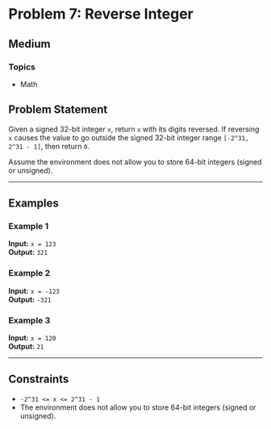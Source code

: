 # Problem 7: Reverse Integer

## Medium

### Topics
- Math

## Problem Statement

Given a signed 32-bit integer `x`, return `x` with its digits reversed. If reversing `x` causes the value to go outside the signed 32-bit integer range `[-2^31, 2^31 - 1]`, then return `0`.

Assume the environment does not allow you to store 64-bit integers (signed or unsigned).

---

## Examples

### Example 1

**Input:** `x = 123`  
**Output:** `321`

### Example 2

**Input:** `x = -123`  
**Output:** `-321`

### Example 3

**Input:** `x = 120`  
**Output:** `21`

---

## Constraints

- `-2^31 <= x <= 2^31 - 1`
- The environment does not allow you to store 64-bit integers (signed or unsigned).